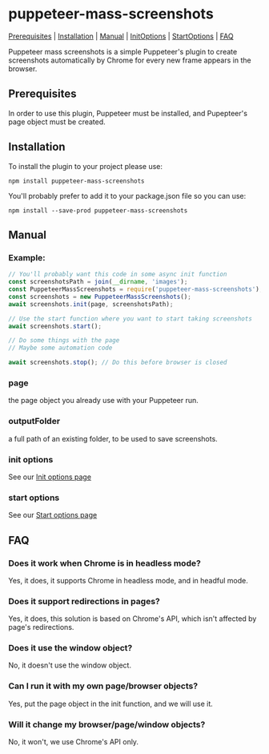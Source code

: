# puppeteer-mass-screenshots
[Prerequisites](#Prerequisites "Prerequisites") | [Installation](#Installation "Installation") | [Manual](#Manual "Manual") | [InitOptions](InitOptions.md "InitOptions") | [StartOptions](StartOptions.md "StartOptions") | [FAQ](#FAQ "FAQ")

<p>
Puppeteer mass screenshots is a simple Puppeteer's plugin to create screenshots automatically by Chrome for every new frame appears in the browser.
</p>

<a name="Prerequisites"></a>
## Prerequisites
In order to use this plugin, Puppeteer must be installed, and Pupepteer's page object must be created.

<a name="Installation"></a>
## Installation
To install the plugin to your project please use:
```
npm install puppeteer-mass-screenshots
```

You'll probably prefer to add it to your package.json file so you can use:
```
npm install --save-prod puppeteer-mass-screenshots
```

<a name="Manual"></a>
## Manual
### Example:
```javascript
// You'll probably want this code in some async init function
const screenshotsPath = join(__dirname, 'images');
const PuppeteerMassScreenshots = require('puppeteer-mass-screenshots');
const screenshots = new PuppeteerMassScreenshots();
await screenshots.init(page, screenshotsPath);

// Use the start function where you want to start taking screenshots
await screenshots.start();

// Do some things with the page
// Maybe some automation code

await screenshots.stop(); // Do this before browser is closed

```

### page 
the page object you already use with your Puppeteer run.

### outputFolder
a full path of an existing folder, to be used to save screenshots.

### init options
See our [Init options page](InitOptions.md "Puppeteer mass screenshots - init options") 

### start options
See our [Start options page](StartOptions.md "Puppeteer mass screenshots - start options")

<a name="FAQ"></a>
## FAQ

### Does it work when Chrome is in headless mode?
Yes, it does, it supports Chrome in headless mode, and in headful mode.

### Does it support redirections in pages?
Yes, it does, this solution is based on Chrome's API, 
which isn't affected by page's redirections.

### Does it use the window object?
No, it doesn't use the window object.

### Can I run it with my own page/browser objects?
Yes, put the page object in the init function, and we will use it.

### Will it change my browser/page/window objects?
No, it won't, we use Chrome's API only.

